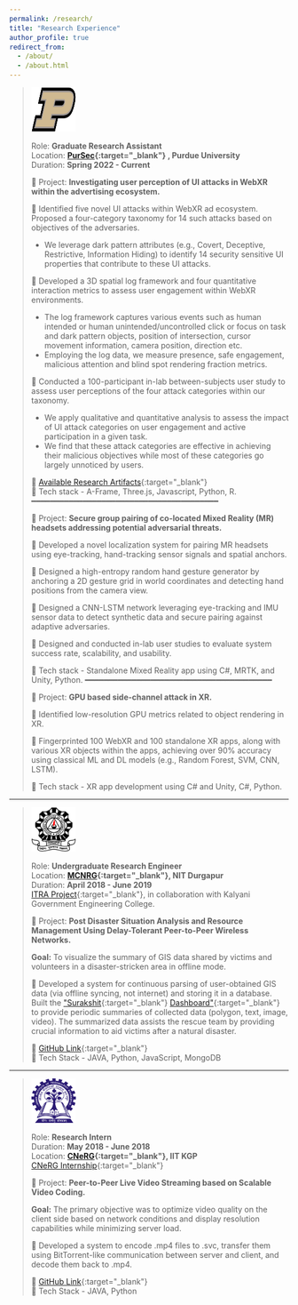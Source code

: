 ```yaml
---
permalink: /research/
title: "Research Experience"
author_profile: true
redirect_from:
  - /about/
  - /about.html
---
```


> <img src="../images/purdue.png" alt="Purdue Logo" width="80" height="80"/>
>
> Role: **Graduate Research Assistant**  
> Location: **[PurSec](https://pursec.cs.purdue.edu/){:target="\_blank"} , Purdue University**  
> Duration: **Spring 2022 - Current**
>
> 📌 Project: **Investigating user perception of UI attacks in WebXR within the advertising ecosystem.**
>
> 🔹 Identified five novel UI attacks within WebXR ad ecosystem. Proposed a four-category taxonomy for 14 such attacks based on objectives of the adversaries.
>
> - We leverage dark pattern attributes (e.g., Covert, Deceptive, Restrictive, Information Hiding) to identify 14 security sensitive UI properties that contribute to these UI attacks.
>
> 🔹 Developed a 3D spatial log framework and four quantitative interaction metrics to assess user engagement within WebXR environments.
>
> - The log framework captures various events such as human intended or human unintended/uncontrolled click or focus on task and dark pattern objects, position of intersection, cursor movement information, camera position, direction etc.
> - Employing the log data, we measure presence, safe engagement, malicious attention and blind spot rendering fraction metrics.
>
> 🔹 Conducted a 100-participant in-lab between-subjects user study to assess user perceptions of the four attack categories within our taxonomy.
>
> - We apply qualitative and quantitative analysis to assess the impact of UI attack categories on user engagement and active participation in a given task.
> - We find that these attack categories are effective in achieving their malicious objectives while most of these categories go largely unnoticed by users.
>
> 🔹 [Available Research Artifacts](https://doi.org/10.6084/m9.figshare.28271207){:target="\_blank"}  
> 🔹 Tech stack - A-Frame, Three.js, Javascript, Python, R.
> ━━━━━━━━━━━━━━━━━━━━━━━━━━━━━━━━━━━━━━━━
>
> 📌 Project: **Secure group pairing of co-located Mixed Reality (MR) headsets addressing potential adversarial threats.**
>
> 🔹 Developed a novel localization system for pairing MR headsets using eye-tracking, hand-tracking sensor signals and spatial anchors.
>
> 🔹 Designed a high-entropy random hand gesture generator by anchoring a 2D gesture grid in world coordinates and detecting hand positions from the camera view.
>
> 🔹 Designed a CNN-LSTM network leveraging eye-tracking and IMU sensor data to detect synthetic data and secure pairing against adaptive adversaries.
>
> 🔹 Designed and conducted in-lab user studies to evaluate system success rate, scalability, and usability.
>
> 🔹 Tech stack - Standalone Mixed Reality app using C#, MRTK, and Unity, Python.
> ━━━━━━━━━━━━━━━━━━━━━━━━━━━━━━━━━━━━━━━━
>
> 📌 Project: **GPU based side-channel attack in XR.**
>
> 🔹 Identified low-resolution GPU metrics related to object rendering in XR.
>
> 🔹 Fingerprinted 100 WebXR and 100 standalone XR apps, along with various XR objects within the apps, achieving over 90% accuracy using classical ML and DL models (e.g., Random Forest, SVM, CNN, LSTM).
>
> 🔹 Tech stack - XR app development using C# and Unity, C#, Python.

---

> <img src="../images/nit_dgp.png" alt="NIT DGP Logo" width="80" height="80"/>
>
> Role: **Undergraduate Research Engineer**  
> Location: **[MCNRG](https://www.facebook.com/mcnreg/){:target="\_blank"}, NIT Durgapur**  
> Duration: **April 2018 - June 2019**  
> [ITRA Project](../files/mcnrg.pdf){:target="\_blank"}, in collaboration with Kalyani Government Engineering College.
>
> 📌 Project: **Post Disaster Situation Analysis and Resource Management Using Delay-Tolerant Peer-to-Peer Wireless Networks.**
>
> **Goal:** To visualize the summary of GIS data shared by victims and volunteers in a disaster-stricken area in offline mode.
>
> 🔹 Developed a system for continuous parsing of user-obtained GIS data (via offline syncing, not internet) and storing it in a database. Built the ["Surakshit](../images/surakshit_1.png){:target="\_blank"} [Dashboard"](../images/surakshit_2.png){:target="\_blank"} to provide periodic summaries of collected data (polygon, text, image, video). The summarized data assists the rescue team by providing crucial information to aid victims after a natural disaster.
>
> 🔹 [GitHub Link](https://github.com/chandms/GIS_summarization){:target="\_blank"}  
> 🔹 Tech Stack - JAVA, Python, JavaScript, MongoDB

---

> <img src="../images/iit_kgp.png" alt="NIT DGP Logo" width="80" height="80"/>
>
> Role: **Research Intern**  
> Duration: **May 2018 - June 2018**  
> Location: **[CNeRG](https://cnerg-iitkgp.github.io/){:target="\_blank"}, IIT KGP**  
> [CNeRG Internship](../files/cnerg.pdf){:target="\_blank"}
>
> 📌 Project: **Peer-to-Peer Live Video Streaming based on Scalable Video Coding.**
>
> **Goal:** The primary objective was to optimize video quality on the client side based on network conditions and display resolution capabilities while minimizing server load.
>
> 🔹 Developed a system to encode .mp4 files to .svc, transfer them using BitTorrent-like communication between server and client, and decode them back to .mp4.
>
> 🔹 [GitHub Link](https://github.com/chandms/cnergWork){:target="\_blank"}  
> 🔹 Tech Stack - JAVA, Python
